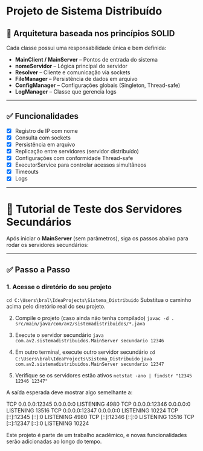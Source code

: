 # Projeto de Sistema Distribuído

## 📌 Arquitetura baseada nos princípios SOLID

Cada classe possui uma responsabilidade única e bem definida:

- **MainClient / MainServer** – Pontos de entrada do sistema
- **nomeServidor** – Lógica principal do servidor
- **Resolver** – Cliente e comunicação via sockets
- **FileManager** – Persistência de dados em arquivo
- **ConfigManager** – Configurações globais (Singleton, Thread-safe)
- **LogManager** – Classe que gerencia logs

---

## ✅ Funcionalidades

- [x] Registro de IP com nome  
- [x] Consulta com sockets  
- [x] Persistência em arquivo  
- [x] Replicação entre servidores (servidor distribuído)  
- [x] Configurações com conformidade Thread-safe  
- [x] ExecutorService para controlar acessos simultâneos  
- [x] Timeouts  
- [x] Logs

---
# 🧪 Tutorial de Teste dos Servidores Secundários

Após iniciar o **MainServer** (sem parâmetros), siga os passos abaixo para rodar os servidores secundários:

---

## ✅ Passo a Passo

### 1. Acesse o diretório do seu projeto

```cd C:\Users\bral\IdeaProjects\Sistema_Distribuido```
Substitua o caminho acima pelo diretório real do seu projeto.

2. Compile o projeto (caso ainda não tenha compilado)
```javac -d . src/main/java/com/av2/sistemadistribuidos/*.java```

3. Execute o servidor secundário
 ```java com.av2.sistemadistribuidos.MainServer secundario 12346```

4. Em outro terminal, execute outro servidor secundário
 ```cd C:\Users\bral\IdeaProjects\Sistema_Distribuido```
 ```java com.av2.sistemadistribuidos.MainServer secundario 12347```

5. Verifique se os servidores estão ativos
 ```netstat -ano | findstr "12345 12346 12347"```

A saída esperada deve mostrar algo semelhante a:

   TCP 0.0.0.0:12345 0.0.0.0:0 LISTENING 4980
   TCP 0.0.0.0:12346 0.0.0.0:0 LISTENING 13516
   TCP 0.0.0.0:12347 0.0.0.0:0 LISTENING 10224
   TCP [::]:12345 [::]:0 LISTENING 4980
   TCP [::]:12346 [::]:0 LISTENING 13516
   TCP [::]:12347 [::]:0 LISTENING 10224


Este projeto é parte de um trabalho acadêmico, e novas funcionalidades serão adicionadas ao longo do tempo.
